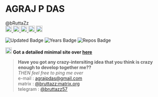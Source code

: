 # AGRAJ P DAS
@bRuttaZz<br>
<a href=https://github.com/bruttazz>
<img src="https://bRuttaZz.github.io/assets/images/socialmedia/github.png" width=20px>
</a><a href=https://fosstodon.org/@bRuttaZz>
<img src="https://bRuttaZz.github.io/assets/images/socialmedia/mastodon.png" width=20px>
</a><a href=https://www.instagram.com/bRuttaZz>
<img src="https://bRuttaZz.github.io/assets/images/socialmedia/insta.png" width=20px>
</a><a href=https://www.linkedin.com/in/agraj-p-das-a656a423b>
<img src="https://bRuttaZz.github.io/assets/images/socialmedia/linkedin.png" width=20px>
</a><a href=https://twitter.com/bruttazz_>
<img src="https://bRuttaZz.github.io/assets/images/socialmedia/twitter.png" width=20px>
</a>

![Updated Badge](https://badges.pufler.dev/updated/bruttazz/bRuttaZz)
![Years Badge](https://badges.pufler.dev/years/bruttazz)
![Repos Badge](https://badges.pufler.dev/repos/bruttazz)

<img src="https://bRuttaZz.github.io/assets/images/craps/pinned.png" width="20px"> **Got a detailed minimal site over [here](https://bRuttaZz.github.io)**

> **Have you got any crazy-intersiting idea that you think is crazy enough to develop together me??**
> <br> *THEN feel free to ping me over*
> <br> e-mail : [agrajpdas@gmail.com](mailto:agrajpdas@gmail.com)
> <br> matrix : [@bruttazz:matrix.org](https://matrix.to/#/@bruttazz:matrix.org)
> <br> telegram : [@bruttazz57](https://t.me/bruttazz57) 